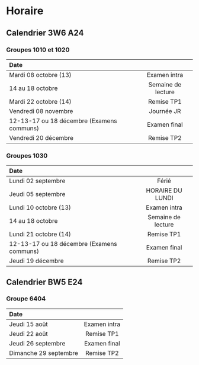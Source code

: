# Horaire

## Calendrier 3W6 A24
### Groupes 1010 et 1020
| Date |          |
| :--------------- |:---------------:|
| Mardi 08 octobre (13) | Examen intra |
| 14 au 18 octobre | Semaine de lecture |
| Mardi 22 octobre (14) | Remise TP1 |
| Vendredi 08 novembre | Journée JR |
| 12-13-17 ou 18 décembre (Examens communs) |Examen final|
| Vendredi 20 décembre | Remise TP2 |

### Groupes 1030
| Date |          |
| :--------------- |:---------------:|
| Lundi 02 septembre | Férié |
| Jeudi 05 septembre | HORAIRE DU LUNDI |
| Lundi 10 octobre (13) | Examen intra |
|  14 au 18 octobre | Semaine de lecture |
| Lundi 21 octobre (14) | Remise TP1 |
| 12-13-17 ou 18 décembre (Examens communs) |Examen final|
| Jeudi 19 décembre | Remise TP2 |

## Calendrier BW5 E24
### Groupe 6404
| Date |          |
| :--------------- |:---------------:|
| Jeudi 15 août | Examen intra |
| Jeudi 22 août | Remise TP1 |
| Jeudi 26 septembre | Examen final |
| Dimanche 29 septembre | Remise TP2 |